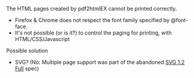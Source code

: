 The HTML pages created by pdf2htmlEX cannot be printed correctly.

- Firefox & Chrome does not respect the font family specified by @font-face.
- It's not possible (or is it?) to control the paging for printing, with HTML/CSS/Javascript

Possible solution
 - SVG? (No: Multiple page support was part of the abandoned [SVG 1.2 Full](http://www.w3.org/TR/2004/WD-SVG12-20041027/multipage.html) spec)